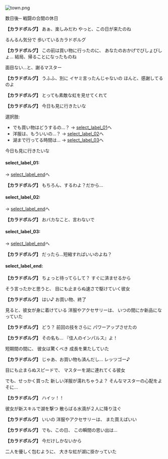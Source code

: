 
![town.png](../images/backgrounds/town.png)

数日後─
戦闘の合間の休日

**【カラドボルグ】**
あぁ、楽しみだわ
やっと、この日が来たのね

るんるん気分で
歩いているカラドボルグ

**【カラドボルグ】**
この前は買い物に行ったのに、
あなたのおかげでびしょびしょ…
結局、帰ることになったものね

面目ない…と、謝るマスター

**【カラドボルグ】**
うふふ、別に
イヤミ言ったんじゃないの
ほんと、感謝してるのよ

**【カラドボルグ】**
とっても素敵な虹を見せてくれて

**【カラドボルグ】**
今日も見に行きたいな

選択肢:
- でも買い物はどうするの…？ → [select_label_01](#select_label_01)へ
- 洋服は、もういいの…？ → [select_label_02](#select_label_02)へ
- 湖まで行ってる時間は… → [select_label_03](#select_label_03)へ

今日も見に行きたいな

#### select_label_01:
 → [select_label_end](#select_label_end)へ

**【カラドボルグ】**
もちろん、するわよ？だから…

#### select_label_02:
 → [select_label_end](#select_label_end)へ

**【カラドボルグ】**
おバカなこと、言わないで

#### select_label_03:
 → [select_label_end](#select_label_end)へ

**【カラドボルグ】**
だったら…短縮すればいいのよね？

#### select_label_end:

**【カラドボルグ】**
ちょっと待ってらして？
すぐに済ませるから

そう言ったかと思うと、
目にも止まらぬ速さで駆けていく彼女

**【カラドボルグ】**
はい♪
お買い物、終了

見ると、彼女が身に着けている
洋服やアクセサリーは、
いつの間にか新品になっていた

**【カラドボルグ】**
どう？
前回の技をさらに
パワーアップさせたの

**【カラドボルグ】**
その名も…
『佳人のインパルス』よ！

短期間の間に、
彼女は驚くべき
成長を果たしていた

**【カラドボルグ】**
じゃあ、お買い物も済んだし…
レッツゴー♪

目にも止まらぬスピードで、
マスターを湖に連れてくる彼女

でも、せっかく買った
新しい洋服が濡れちゃうよ？
そんなマスターの心配をよそに…

**【カラドボルグ】**
ハイッ！！

彼女が新スキルで湖を撃つ
散らばる水滴が２人に降り注ぐ

**【カラドボルグ】**
いいの
洋服やアクセサリーは、
また買えばいい

**【カラドボルグ】**
でも、この日、
この瞬間の思い出は…

**【カラドボルグ】**
今だけしかないから

二人を優しく包むように、
大きな虹が湖に掛かっていた
